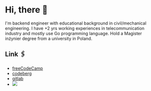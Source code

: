 # Hi, there 👋 

I'm backend engineer with educational background in civil/mechanical engineering. I have +2 yrs working experiences in telecommunication industry and mostly use Go programming language. Hold a Magister inżynier degree from a university in Poland.

## Link 🖇️
 - [freeCodeCamp](https://www.freecodecamp.org/ansuf)
 - [codeberg](https://codeberg.org/ayw)
 - [gitlab](https://gitlab.com/wicak)
 - <a href="https://www.codewars.com/users/aysf"><img src="https://www.codewars.com/users/aysf/badges/small"> </a> <br>
